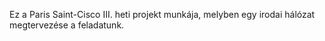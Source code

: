 Ez a Paris Saint-Cisco III. heti projekt munkája, melyben egy irodai hálózat megtervezése a feladatunk.
